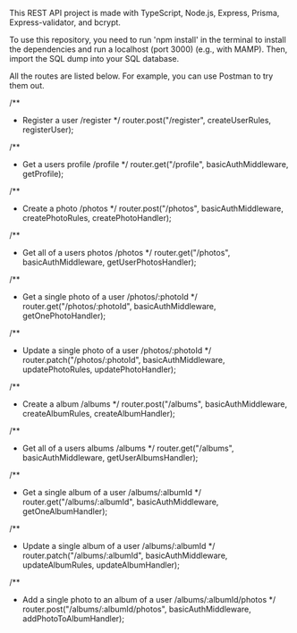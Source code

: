 This REST API project is made with TypeScript, Node.js, Express, Prisma, Express-validator, and bcrypt.

To use this repository, you need to run 'npm install' in the terminal to install the dependencies and run a localhost (port 3000) (e.g., with MAMP). Then, import the SQL dump into your SQL database.

All the routes are listed below. For example, you can use Postman to try them out.

/**
 * Register a user /register
 */
router.post("/register", createUserRules, registerUser);

/**
 * Get a users profile /profile
 */
router.get("/profile", basicAuthMiddleware, getProfile);

/**
 * Create a photo /photos
 */
router.post("/photos", basicAuthMiddleware, createPhotoRules, createPhotoHandler);

/**
 * Get all of a users photos /photos
 */
router.get("/photos", basicAuthMiddleware, getUserPhotosHandler);

/**
 * Get a single photo of a user /photos/:photoId
 */
router.get("/photos/:photoId", basicAuthMiddleware, getOnePhotoHandler);

/**
 * Update a single photo of a user /photos/:photoId
 */
router.patch("/photos/:photoId", basicAuthMiddleware, updatePhotoRules, updatePhotoHandler);

/**
 * Create a album /albums
 */
router.post("/albums", basicAuthMiddleware, createAlbumRules, createAlbumHandler);

/**
 * Get all of a users albums /albums
 */
router.get("/albums", basicAuthMiddleware, getUserAlbumsHandler);

/**
 * Get a single album of a user /albums/:albumId
 */
router.get("/albums/:albumId", basicAuthMiddleware, getOneAlbumHandler);

/**
 * Update a single album of a user /albums/:albumId
 */
router.patch("/albums/:albumId", basicAuthMiddleware, updateAlbumRules, updateAlbumHandler);

/**
 * Add a single photo to an album of a user /albums/:albumId/photos
 */
router.post("/albums/:albumId/photos", basicAuthMiddleware, addPhotoToAlbumHandler);

